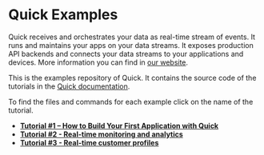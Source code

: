 # Quick Examples

Quick receives and orchestrates your data as real-time stream of events.
It runs and maintains your apps on your data streams.
It exposes production API backends and connects your data streams to your applications and devices.
More information you can find in [our website](https://d9p.io/).

This is the examples repository of Quick.
It contains the source code of the tutorials in the [Quick documentation](https://bakdata.github.io/quick/latest/user/examples/). 

To find the files and commands for each example click on the name of the tutorial.

- **[Tutorial #1 – How to Build Your First Application with Quick](/tiny-url)**
- **[Tutorial #2 - Real-time monitoring and analytics](/carsharing)**
- **[Tutorial #3 - Real-time customer profiles](/profile-store)**
